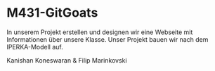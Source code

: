 # M431-GitGoats

In unserem Projekt erstellen und designen wir eine Webseite mit Informationen über unsere Klasse. Unser Projekt bauen wir nach dem IPERKA-Modell auf.

Kanishan Koneswaran & Filip Marinkovski
